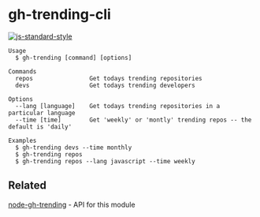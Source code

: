 # gh-trending-cli

[![js-standard-style](https://img.shields.io/badge/code%20style-standard-brightgreen.svg)](http://standardjs.com/)

```
Usage
  $ gh-trending [command] [options]

Commands
  repos                Get todays trending repositories
  devs                 Get todays trending developers

Options
  --lang [language]    Get todays trending repositories in a particular language
  --time [time]        Get 'weekly' or 'montly' trending repos -- the default is 'daily'

Examples
  $ gh-trending devs --time monthly
  $ gh-trending repos
  $ gh-trending repos --lang javascript --time weekly
```

## Related
[node-gh-trending](https://github.com/bmacheski/node-gh-trending) - API for this module
